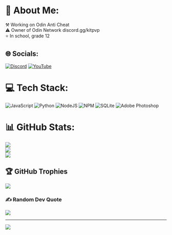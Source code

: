 # 💫 About Me:
⚒️ Working on Odin Anti Cheat<br>⚠️ Owner of Odin Network discord.gg/kitpvp<br>⭐ In school, grade 12


## 🌐 Socials:
[![Discord](https://img.shields.io/badge/Discord-%237289DA.svg?logo=discord&logoColor=white)](htttps://discord.gg/YBHBn7UEtT) [![YouTube](https://img.shields.io/badge/YouTube-%23FF0000.svg?logo=YouTube&logoColor=white)](https://www.youtube.com/channel/UCc9uaRHdguH69-pT6dgwRXg) 

# 💻 Tech Stack:
![JavaScript](https://img.shields.io/badge/javascript-%23323330.svg?style=for-the-badge&logo=javascript&logoColor=%23F7DF1E) ![Python](https://img.shields.io/badge/python-3670A0?style=for-the-badge&logo=python&logoColor=ffdd54) ![NodeJS](https://img.shields.io/badge/node.js-6DA55F?style=for-the-badge&logo=node.js&logoColor=white) ![NPM](https://img.shields.io/badge/NPM-%23000000.svg?style=for-the-badge&logo=npm&logoColor=white) ![SQLite](https://img.shields.io/badge/sqlite-%2307405e.svg?style=for-the-badge&logo=sqlite&logoColor=white) ![Adobe Photoshop](https://img.shields.io/badge/adobephotoshop-%2331A8FF.svg?style=for-the-badge&logo=adobephotoshop&logoColor=white)
# 📊 GitHub Stats:
![](https://github-readme-stats.vercel.app/api?username=Hate2&theme=dark&hide_border=false&include_all_commits=true&count_private=false)<br/>
![](https://github-readme-streak-stats.herokuapp.com/?user=Hate2&theme=dark&hide_border=false)<br/>
![](https://github-readme-stats.vercel.app/api/top-langs/?username=Hate2&theme=dark&hide_border=false&include_all_commits=true&count_private=false&layout=compact)

## 🏆 GitHub Trophies
![](https://github-profile-trophy.vercel.app/?username=Hate2&theme=radical&no-frame=false&no-bg=true&margin-w=4)

### ✍️ Random Dev Quote
![](https://quotes-github-readme.vercel.app/api?type=horizontal&theme=radical)

---
[![](https://visitcount.itsvg.in/api?id=Hate2&icon=0&color=0)](https://visitcount.itsvg.in)
